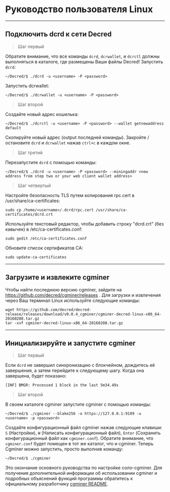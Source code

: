 # <i class="fa fa-linux"></i> Руководство пользователя Linux

---

## <i class="fa fa-cloud"></i> Подключить dcrd к сети Decred

> Шаг первый

Обратите внимание, что все команды `dcrd`, `dcrwallet`, и `dcrctl` должны выполняться в каталоге, где размещены Ваши файлы Decred! Запустить `dcrd`:

```no-highlight
~/Decred/$ ./dcrd -u <username> -P <password>
```

Запустить dcrwallet:

```no-highlight
~/Decred/$ ./dcrwallet -u <username> -P <password>
```

> Шаг второй

Создайте новый адрес кошелька:

```no-highlight
~/Decred/$ ./dcrctl -u <username> -P <password> --wallet getnewaddress default
```

Скопируйте новый адрес (output последней команды). Закройте / остановите `dcrd` и `dcrwallet` нажав `ctrl+c` в каждом окне.

> Шаг третий

Перезапустите `dcrd` с помощью команды:

```no-highlight
~/Decred/$ ./dcrd -u <username> -P <password> --miningaddr <new address from step two or your web client wallet address>
```

> Шаг четвертый

Настройте безопасность TLS путем копирования rpc.cert в /usr/share/ca-certificates:

```no-highlight
sudo cp /home/<username>/.dcrd/rpc.cert /usr/share/ca-certificates/dcrd.crt
```

Используйте текстовый редактор, чтобы добавить строку "dcrd.crt" (без кавычек) в /etc/ca-certificates.conf:

```no-highlight
sudo gedit /etc/ca-certificates.conf
```

Обновите список сертификатов CA:

```no-highlight
sudo update-ca-certificates
```

---

## <i class="fa fa-download"></i> Загрузите и извлеките cgminer

Чтобы найти последнюю версию cgminer, зайдите на https://github.com/decred/cgminer/releases . Для загрузки и извлечения через Ваш терминал Linux используйте следующие команды:

```no-highlight
wget https://github.com/decred/decred-release/releases/download/v0.0.4_cgminer/cgminer-decred-linux-x86_64-20160208.tar.gz
tar -xvf cgminer-decred-linux-x86_64-20160208.tar.gz
```

---

## <i class="fa fa-play-circle"></i> Инициализируйте и запустите cgminer

> Шаг первый

Если `dcrd` не завершил синхронизацию с блокчейном, дождитесь её завершения, а затем перейдите к следующему шагу. Когда она завершена, будет показано:

```no-highlight
[INF] BMGR: Processed 1 block in the last 5m34.49s
```

> Шаг второй

В своем каталоге cgminer запустите cgminer с помощью команды:

```no-highlight
~/Decred/$ ./cgminer --blake256 -o https://127.0.0.1:9109 -u <username> -p <password>
```

Создайте конфигурационный файл cgminer нажав следующие клавиши: `S` (Настройки), `W` (Написать конфигурационный файл), `Enter` (Сохранить конфигурационный файл как `cgminer.conf`). Обратите внимание, что `cgminer.conf` будет помещен в тот же каталог, что и cgminer. Теперь Cgminer можно запустить, просто выполнив команду:

```no-highlight
~/Decred/$ ./cgminer
```

Это окончание основного руководства по настройке соло-cgminer. Для получения дополнительной информации об использовании cgminer и подробных объяснений функций программы обратитесь к официальному разработчику [cgminer README](https://github.com/decred/cgminer/blob/3.7/README).
